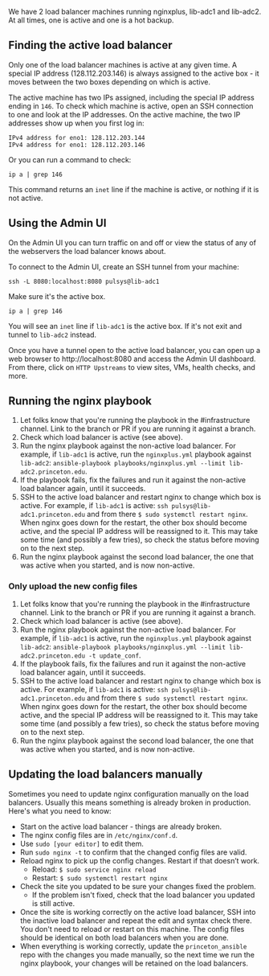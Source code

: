 We have 2 load balancer machines running nginxplus, lib-adc1 and lib-adc2. At all times, one is active and one is a hot backup.

## Finding the active load balancer

Only one of the load balancer machines is active at any given time. A special IP address (128.112.203.146) is always assigned to the active box - it moves between the two boxes depending on which is active.

The active machine has two IPs assigned, including the special IP address ending in `146`. To check which machine is active, open an SSH connection to one and look at the IP addresses. On the active machine, the two IP addresses show up when you first log in:

```
IPv4 address for eno1: 128.112.203.144
IPv4 address for eno1: 128.112.203.146
```

Or you can run a command to check:

```
ip a | grep 146
```

This command returns an `inet` line if the machine is active, or nothing if it is not active.

## Using the Admin UI

On the Admin UI you can turn traffic on and off or view the status of any of the webservers the load balancer knows about.

To connect to the Admin UI, create an SSH tunnel from your machine:
```
ssh -L 8080:localhost:8080 pulsys@lib-adc1
```

Make sure it's the active box.
```
ip a | grep 146
```

You will see an `inet` line if `lib-adc1` is the active box. If it's not exit and tunnel to `lib-adc2` instead.

Once you have a tunnel open to the active load balancer, you can open up a web browser to http://localhost:8080 and access the Admin UI dashboard. From there, click on `HTTP Upstreams` to view sites, VMs, health checks, and more.

## Running the nginx playbook

1. Let folks know that you're running the playbook in the #infrastructure channel. Link to the branch or PR if you are running it against a branch.
1. Check which load balancer is active (see above).
2. Run the nginx playbook against the non-active load balancer. For example, if `lib-adc1` is active, run the `nginxplus.yml` playbook against `lib-adc2`: `ansible-playbook playbooks/nginxplus.yml --limit lib-adc2.princeton.edu`.
3. If the playbook fails, fix the failures and run it against the non-active load balancer again, until it succeeds.
4. SSH to the active load balancer and restart nginx to change which box is active. For example, if  `lib-adc1` is active: `ssh pulsys@lib-adc1.princeton.edu` and from there `$ sudo systemctl restart nginx`. When nginx goes down for the restart, the other box should become active, and the special IP address will be reassigned to it. This may take some time (and possibly a few tries), so check the status before moving on to the next step.
5. Run the nginx playbook against the second load balancer, the one that was active when you started, and is now non-active.

### Only upload the new config files
1. Let folks know that you're running the playbook in the #infrastructure channel. Link to the branch or PR if you are running it against a branch.
1. Check which load balancer is active (see above).
2. Run the nginx playbook against the non-active load balancer. For example, if `lib-adc1` is active, run the `nginxplus.yml` playbook against `lib-adc2`: `ansible-playbook playbooks/nginxplus.yml --limit lib-adc2.princeton.edu -t update_conf`.
3. If the playbook fails, fix the failures and run it against the non-active load balancer again, until it succeeds.
4. SSH to the active load balancer and restart nginx to change which box is active. For example, if  `lib-adc1` is active: `ssh pulsys@lib-adc1.princeton.edu` and from there `$ sudo systemctl restart nginx`. When nginx goes down for the restart, the other box should become active, and the special IP address will be reassigned to it. This may take some time (and possibly a few tries), so check the status before moving on to the next step.
5. Run the nginx playbook against the second load balancer, the one that was active when you started, and is now non-active.


## Updating the load balancers manually

Sometimes you need to update nginx configuration manually on the load balancers. Usually this means something is already broken in production. Here's what you need to know:

- Start on the active load balancer - things are already broken.
- The nginx config files are in `/etc/nginx/conf.d`.
- Use `sudo [your editor]` to edit them.
- Run `sudo nginx -t` to confirm that the changed config files are valid.
- Reload nginx to pick up the config changes. Restart if that doesn’t work.
  - Reload: `$ sudo service nginx reload`
  - Restart: `$ sudo systemctl restart nginx`
- Check the site you updated to be sure your changes fixed the problem.
  - If the problem isn't fixed, check that the load balancer you updated is still active.
- Once the site is working correctly on the active load balancer, SSH into the inactive load balancer and repeat the edit and syntax check there. You don't need to reload or restart on this machine. The config files should be identical on both load balancers when you are done.
- When everything is working correctly, update the `princeton_ansible` repo with the changes you made manually, so the next time we run the nginx playbook, your changes will be retained on the load balancers.
